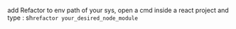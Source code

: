 add Refactor to env path of your sys,
open a cmd inside a react project and type : 
sh```refactor your_desired_node_module```
